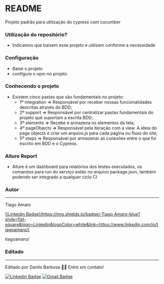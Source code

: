 ﻿# README #

Projeto padrão para utilização do cypress com cucumber 

### Utilização do repositório? ###

* Indicamos que baixem esse projeto e utilizem conforme a necessidade

### Configuração ###

* Baixe o projeto
* configure o npm no projeto

### Conhecendo o projeto ###

* Existem cinco pastas que são fundamentais no projeto:
    * 1º integration => Responsável por receber nossas funcionalidades descritas através do BDD;
    * 2º support => Responsável por centralizar pastas fundamentais do projeto que suportam a escrita BDD;
    * 3º elements => Recebe e armazena os elementos da tela;
    * 4º pageObjects => Responsável pela iteração com a view. A ideia do page objects é criar um arquivo.js para cada página ou fluxo do site;
    * 5º steps => Responsável por armazenar as conexões entre o que foi escrito em BDD e o Cypress.

### Allure Report ###

* Allure é um dashboard para relatórios dos testes executados, os comandos para run do serviço estão no arquivo package.json, também podendo ser integrado a qualquer ciclo CI

### Autor
---

Tiago Amaro

[![Linkedin Badge](https://img.shields.io/badge/-Tiago Amaro-blue?style=flat-square&logo=Linkedin&logoColor=white&link=https://www.linkedin.com/in/tiagoamaro/)](https://www.linkedin.com/in/tiagoamaro/) 

tiagoamaro/

### Editado 
---

Editado por Danilo Barbosa 👋🏽 Entre em contato!

[![Linkedin Badge](https://img.shields.io/badge/-Danilo-blue?style=flat-square&logo=Linkedin&logoColor=white&link=https://www.linkedin.com/in/danilo-santana-barbosa/)](https://www.linkedin.com/in/danilo-santana-barbosa/) 
[![Gmail Badge](https://img.shields.io/badge/-dansantty@gmail.com-c14438?style=flat-square&logo=Gmail&logoColor=white&link=mailto:dansantty@gmail.com)](mailto:dansantty@gmail.com)

